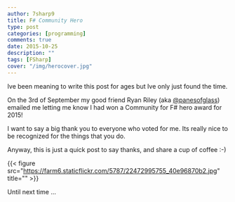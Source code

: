 ```yaml
---
author: 7sharp9
title: F# Community Hero
type: post
categories: [programming]
comments: true
date: 2015-10-25
description: ""
tags: [FSharp]
cover: "/img/herocover.jpg"
---
```

Ive been meaning to write this post for ages but Ive only just found the time.  

On the 3rd of September my good friend Ryan Riley (aka [@panesofglass][1]) emailed me letting me know I had won a Community for F# hero award for 2015!    
<!--more-->  
I want to say a big thank you to everyone who voted for me.  Its really nice to be recognized for the things that you do. 

Anyway, this is just a quick post to say thanks, and share a cup of coffee :-)

{{< figure src="https://farm6.staticflickr.com/5787/22472995755_40e96870b2.jpg" title="" >}}

Until next time ...

[1]:https://twitter.com/panesofglass
